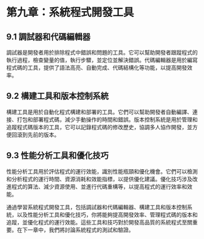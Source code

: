 # 第九章：系統程式開發工具

## 9.1 調試器和代碼編輯器

調試器是開發者用於排除程式中錯誤和問題的工具。它可以幫助開發者跟蹤程式的執行過程，檢查變量的值，執行步驟，並定位並解決錯誤。代碼編輯器是用於編寫程式碼的工具，提供了語法高亮、自動完成、代碼結構化等功能，以提高開發效率。

## 9.2 構建工具和版本控制系統

構建工具是用於自動化程式構建和部署的工具。它們可以幫助開發者自動編譯、連接、打包和部署程式碼，減少手動操作的時間和錯誤。版本控制系統是用於管理和追蹤程式碼版本的工具，它可以記錄程式碼的修改歷史，協調多人協作開發，並方便回滾到先前的版本。

## 9.3 性能分析工具和優化技巧

性能分析工具用於評估程式的運行效能，識別性能瓶頸和優化機會。它們可以檢測和分析程式的運行時間、資源消耗和效能指標，以提供優化建議。優化技巧涉及改進程式的算法、減少資源使用、並進行代碼重構等，以提高程式的運行效率和效能。

通過學習系統程式開發工具，包括調試器和代碼編輯器、構建工具和版本控制系統，以及性能分析工具和優化技巧，你將能夠提高開發效率、管理程式碼的版本和追蹤，並優化程式的運行效能。這些工具和技巧對於開發高品質的系統程式至關重要。在下一章中，我們將討論系統程式的測試和驗證。
